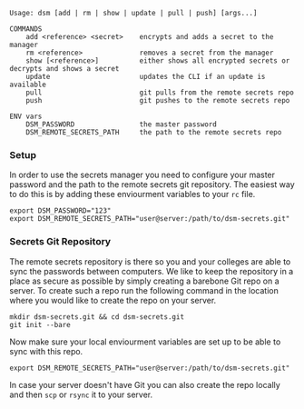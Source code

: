 ```
Usage: dsm [add | rm | show | update | pull | push] [args...]

COMMANDS
	add <reference> <secret>	encrypts and adds a secret to the manager
	rm <reference>				removes a secret from the manager
	show [<reference>]			either shows all encrypted secrets or decrypts and shows a secret
	update						updates the CLI if an update is available
	pull						git pulls from the remote secrets repo
	push						git pushes to the remote secrets repo

ENV vars
	DSM_PASSWORD				the master password
	DSM_REMOTE_SECRETS_PATH		the path to the remote secrets repo
```

### Setup
In order to use the secrets manager you need to configure your master password and the path to the remote secrets git repository. The easiest way to do this is by adding these enviourment variables to your `rc` file.
```
export DSM_PASSWORD="123"
export DSM_REMOTE_SECRETS_PATH="user@server:/path/to/dsm-secrets.git"
```

### Secrets Git Repository
The remote secrets repository is there so you and your colleges are able to sync the passwords between computers. We like to keep the repository in a place as secure as possible by simply creating a barebone Git repo on a server. To create such a repo run the following command in the location where you would like to create the repo on your server.
```
mkdir dsm-secrets.git && cd dsm-secrets.git
git init --bare
```

Now make sure your local enviourment variables are set up to be able to sync with this repo.
```
export DSM_REMOTE_SECRETS_PATH="user@server:/path/to/dsm-secrets.git"
```

In case your server doesn't have Git you can also create the repo locally and then `scp` or `rsync` it to your server.
